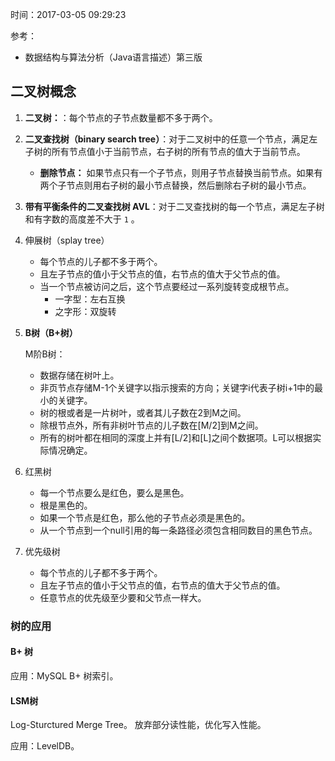 时间：2017-03-05 09:29:23

参考：

* 数据结构与算法分析（Java语言描述）第三版 

## 二叉树概念

1. **二叉树：**：每个节点的子节点数量都不多于两个。

2. **二叉查找树（binary search tree）**：对于二叉树中的任意一个节点，满足左子树的所有节点值小于当前节点，右子树的所有节点的值大于当前节点。

    * **删除节点：** 如果节点只有一个子节点，则用子节点替换当前节点。如果有两个子节点则用右子树的最小节点替换，然后删除右子树的最小节点。 

3. **带有平衡条件的二叉查找树 AVL**：对于二叉查找树的每一个节点，满足左子树和有字数的高度差不大于 `1` 。

4. 伸展树（splay tree）

    * 每个节点的儿子都不多于两个。
    * 且左子节点的值小于父节点的值，右节点的值大于父节点的值。
    * 当一个节点被访问之后，这个节点要经过一系列旋转变成根节点。
        * 一字型：左右互换
        * 之字形：双旋转

5. **B树（B+树）**

    M阶B树：
    * 数据存储在树叶上。
    * 非页节点存储M-1个关键字以指示搜索的方向；关键字i代表子树i+1中的最小的关键字。
    * 树的根或者是一片树叶，或者其儿子数在2到M之间。
    * 除根节点外，所有非树叶节点的儿子数在[M/2]到M之间。
    * 所有的树叶都在相同的深度上并有[L/2]和[L]之间个数据项。L可以根据实际情况确定。

6. 红黑树 

    * 每一个节点要么是红色，要么是黑色。
    * 根是黑色的。
    * 如果一个节点是红色，那么他的子节点必须是黑色的。
    * 从一个节点到一个null引用的每一条路径必须包含相同数目的黑色节点。

7. 优先级树

    * 每个节点的儿子都不多于两个。
    * 且左子节点的值小于父节点的值，右节点的值大于父节点的值。
    * 任意节点的优先级至少要和父节点一样大。

### 树的应用

#### B+ 树

应用：MySQL B+ 树索引。

#### LSM树

Log-Sturctured Merge Tree。 放弃部分读性能，优化写入性能。

应用：LevelDB。

